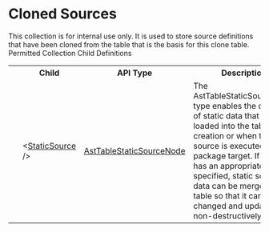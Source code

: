 # Cloned Sources

<div class="LanguageSummary"><div class ="SummaryItem">This collection is for internal use only.  It is used to store source definitions that have been cloned from the table that is the basis for this clone table.</div></div><div class="SchemaBindingGroup"><div class="SchemaBindingGroupHeader">Permitted Collection Child Definitions</div><table id="SchemaBindingList" class="SchemaBindingList"><tbody><tr><th class="SchemaBindingIconColumnHeader">&nbsp;</th><th class="SchemaBindingNameColumnHeader">Child</th><th class="SchemaBindingTypeColumnHeader">API Type</th><th class="SchemaBindingSummaryColumnHeader">Description</th></tr><tr class="cd0"><td class="SchemaBindingIcon"><div class="NotRequired" /></td><td class="SchemaBindingName"><span class="punc">&lt;</span><a href=../api-reference/Varigence.Languages.Biml.Table.AstTableStaticSourceNode.html">StaticSource</a><span class="punc"> /&gt;</span></td><td class="SchemaBindingType"><a href="Varigence.Languages.Biml.Table.AstTableStaticSourceNode.html">AstTableStaticSourceNode</a></td><td class="SchemaBindingSummary">The AstTableStaticSourceNode type enables the definition of static data that will be loaded into the table on creation or when the static source is executed as a package target.  If the table has an appropriate key specified, static source data can be merged into a table so that it can be changed and updated non-destructively.</td></tr></tbody></table></div>